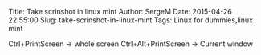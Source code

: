 Title: Take scrinshot in linux mint
Author: SergeM
Date: 2015-04-26 22:55:00
Slug: take-scrinshot-in-linux-mint
Tags: Linux for dummies,linux mint

<div dir="ltr" style="text-align: left;" trbidi="on">Ctrl+PrintScreen -> whole screen
Ctrl+Alt+PrintScreen -> Current window


</div>